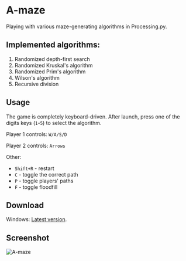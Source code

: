 # A-maze

Playing with various maze-generating algorithms in Processing.py.

## Implemented algorithms:
1. Randomized depth-first search 
2. Randomized Kruskal's algorithm
3. Randomized Prim's algorithm
4. Wilson's algorithm
5. Recursive division

## Usage

The game is completely keyboard-driven. After launch, press one of the digits keys (`1`-`5`) to select the algorithm.

Player 1 controls: `W/A/S/D`

Player 2 controls: `Arrows`

Other:
- `Shift+R` - restart
- `C` - toggle the correct path
- `P` - toggle players' paths
- `F` - toggle floodfill

## Download

Windows: [Latest version](https://drive.google.com/drive/folders/1dsUAQcBWZsIowS-Cqgtue_KCGfUDdohP?usp=sharing).

## Screenshot

![A-maze](https://drive.google.com/file/d/1dWau1dLcFOjtdT44tvLGWSxMK-gjMxC9/view?usp=sharing)
